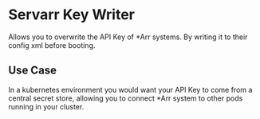 # Servarr Key Writer

Allows you to overwrite the API Key of *Arr systems. By writing it to their config xml before booting.

## Use Case

In a kubernetes environment you would want your API Key to come from a central secret store, allowing you to connect *Arr system to other pods running in your cluster.
